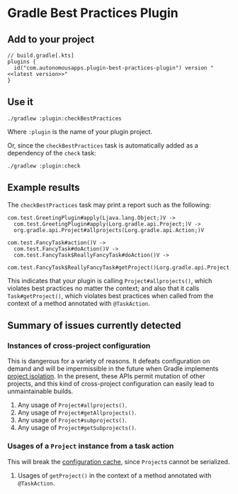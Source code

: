 # Gradle Best Practices Plugin

## Add to your project

```
// build.gradle[.kts]
plugins {
  id("com.autonomousapps.plugin-best-practices-plugin") version "<<latest version>>"
}
```

## Use it

```shell
./gradlew :plugin:checkBestPractices
```

Where `:plugin` is the name of your plugin project.

Or, since the `checkBestPractices` task is automatically added as a dependency of the `check` task:

```shell
./gradlew :plugin:check
```

## Example results

The `checkBestPractices` task may print a report such as the following:

```
com.test.GreetingPlugin#apply(Ljava.lang.Object;)V ->
  com.test.GreetingPlugin#apply(Lorg.gradle.api.Project;)V ->
  org.gradle.api.Project#allprojects(Lorg.gradle.api.Action;)V

com.test.FancyTask#action()V ->
  com.test.FancyTask#doAction()V ->
  com.test.FancyTask$ReallyFancyTask#doAction()V ->
  com.test.FancyTask$ReallyFancyTask#getProject()Lorg.gradle.api.Project;
```

This indicates that your plugin is calling `Project#allprojects()`, which violates best practices no matter the context;
and also that it calls `Task#getProject()`, which violates best practices when called from the context of a method
annotated with `@TaskAction`.

## Summary of issues currently detected

### Instances of cross-project configuration

This is dangerous for a variety of reasons. It defeats configuration on demand and will be impermissible in the future
when Gradle implements [project isolation](https://gradle.github.io/configuration-cache/#project_isolation). In the
present, these APIs permit mutation of other projects, and this kind of cross-project configuration can easily lead to
unmaintainable builds.

1. Any usage of `Project#allprojects()`.
2. Any usage of `Project#getAllprojects()`.
3. Any usage of `Project#subprojects()`.
4. Any usage of `Project#getSubprojects()`.

### Usages of a `Project` instance from a task action

This will break the [configuration cache](https://docs.gradle.org/nightly/userguide/configuration_cache.html), since
`Project`s cannot be serialized.

1. Usages of `getProject()` in the context of a method annotated with `@TaskAction`. 
